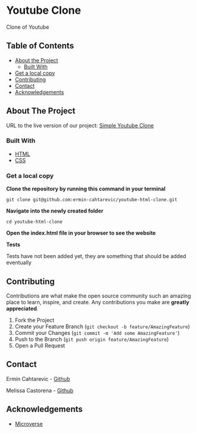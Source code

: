 # Youtube Clone

Clone of Youtube

## Table of Contents

* [About the Project](#about-the-project)
  * [Built With](#built-with)
* [Get a local copy](#get-a-local-copy)
* [Contributing](#contributing)
* [Contact](#contact)
* [Acknowledgements](#acknowledgements)

<!-- ABOUT THE PROJECT -->
## About The Project

URL to the live version of our project:
[Simple Youtube Clone](https://raw.githack.com/ermin-cahtarevic/youtube-html-clone/feature-branch/index.html) 

### Built With

* [HTML](https://github.com/ermin-cahtarevic/newsweek/blob/developer-branch/index.html)
* [CSS](https://github.com/ermin-cahtarevic/newsweek/blob/developer-branch/style.css)

### Get a local copy

**Clone the repository by running this command in your terminal**
```
git clone git@github.com:ermin-cahtarevic/youtube-html-clone.git
```

**Navigate into the newly created folder**
```
cd youtube-html-clone
```

**Open the index.html file in your browser to see the website** 

**Tests**

Tests have not been added yet, they are something that should be added eventually


## Contributing

Contributions are what make the open source community such an amazing place to learn, inspire, and create. Any contributions you make are **greatly appreciated**.

1. Fork the Project
2. Create your Feature Branch (`git checkout -b feature/AmazingFeature`)
3. Commit your Changes (`git commit -m 'Add some AmazingFeature'`)
4. Push to the Branch (`git push origin feature/AmazingFeature`)
5. Open a Pull Request


<!-- CONTACT -->
## Contact

Ermin Cahtarevic - [Github](https://github.com/ermin-cahtarevic)

Melissa Castorena - [Github](https://github.com/mcastorena0316)


<!-- ACKNOWLEDGEMENTS -->
## Acknowledgements

* [Microverse](https://www.microverse.org/)

